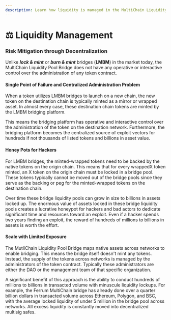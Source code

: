 ```yaml
---
description: Learn how liquidity is managed in the MultiChain Liquidity Pool Bridge
---
```


# ⚖ Liquidity Management

### Risk Mitigation through Decentralization

Unlike _**lock & mint**_ or _**burn & mint**_ bridges (**LMBM**) in the market today, the MultiChain Liquidity Pool Bridge does not have any operative or interactive control over the administration of any token contract.&#x20;

#### Single Point of Failure and Centralized Administration Problem

When a token utilizes LMBM bridges to launch on a new chain, the new token on the destination chain is typically minted as a mirror or wrapped asset. In almost every case, these destination chain tokens are minted by the LMBM bridging platform.&#x20;

This means the bridging platform has operative and interactive control over the administration of the token on the destination network. Furthermore, the bridging platform becomes the centralized source of exploit vectors for hundreds if not thousands of listed tokens and billions in asset value.&#x20;

#### Honey Pots for Hackers

For LMBM bridges, the minted-wrapped tokens need to be backed by the native tokens on the origin chain. This means that for every wrappedX token minted, an X token on the origin chain must be locked in a bridge pool. These tokens typically cannot be moved out of the bridge pools since they serve as the backing or peg for the minted-wrapped tokens on the destination chain.&#x20;

Over time these bridge liquidity pools can grow in size to billions in assets locked up. The enormous value of assets locked in these bridge liquidity pools creates a lucrative honeypot for hackers and bad actors to dedicate significant time and resources toward an exploit. Even if a hacker spends two years finding an exploit, the reward of hundreds of millions to billions in assets is worth the effort.&#x20;

#### Scale with Limited Exposure

The MutliChain Liquidity Pool Bridge maps native assets across networks to enable bridging. This means the bridge itself doesn't mint any tokens. Instead, the supply of the tokens across networks is managed by the administrators of the token contract. Typically these administrators are either the DAO or the management team of that specific organization.

A significant benefit of this approach is the ability to conduct hundreds of millions to billions in transacted volume with minuscule liquidity lockups. For example, the Ferrum MultiChain bridge has already done over a quarter billion dollars in transacted volume across Ethereum, Polygon, and BSC, with the average locked liquidity of under 5 million in the bridge pool across networks. All excess liquidity is constantly moved into decentralized multisig safes.

